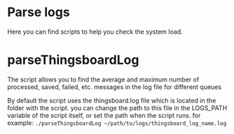 # Parse logs


Here you can find scripts to help you check the system load.

# parseThingsboardLog 
The script allows you to find the average and maximum number of processed, saved, failed, etc. messages in the log file for different queues

By default the script uses the thingsboard.log file which is located in the folder with the script. you can change the path to this file in the LOGS_PATH variable of the script itself, or set the path when the script runs. for example:
`./parseThingsboardLog ~/path/to/logs/thingsboard_log_name.log`
